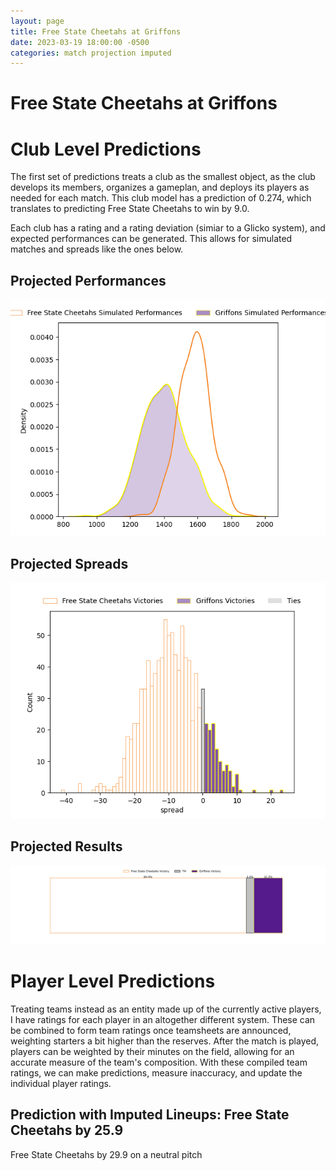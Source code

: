 ```yaml
---  
layout: page  
title: Free State Cheetahs at Griffons  
date: 2023-03-19 18:00:00 -0500  
categories: match projection imputed  
---
```

# Free State Cheetahs at Griffons

# Club Level Predictions


The first set of predictions treats a club as the smallest object, as the club develops its members, organizes a gameplan, and deploys its players as needed for each match. This club model has a prediction of 0.274, which translates to predicting Free State Cheetahs to win by 9.0.

Each club has a rating and a rating deviation (simiar to a Glicko system), and expected performances can be generated. This allows for simulated matches and spreads like the ones below.
## Projected Performances


![Projected Performances](plots/performances_2023-03-19-Griffons-FreeStateCheetahs.png)
## Projected Spreads


![Projected Spreads](plots/spreads_2023-03-19-Griffons-FreeStateCheetahs.png)
## Projected Results


![Projected Results](plots/resultbar_2023-03-19-Griffons-FreeStateCheetahs.png)
# Player Level Predictions


Treating teams instead as an entity made up of the currently active players, I have ratings for each player in an altogether different system. These can be combined to form team ratings once teamsheets are announced, weighting starters a bit higher than the reserves. After the match is played, players can be weighted by their minutes on the field, allowing for an accurate measure of the team's composition. With these compiled team ratings, we can make predictions, measure inaccuracy, and update the individual player ratings.
## Prediction with Imputed Lineups: Free State Cheetahs by 25.9


Free State Cheetahs by 29.9 on a neutral pitch

